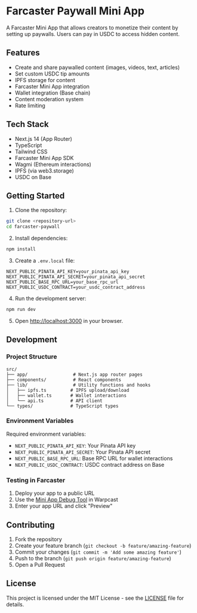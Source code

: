 # Farcaster Paywall Mini App

A Farcaster Mini App that allows creators to monetize their content by setting up paywalls. Users can pay in USDC to access hidden content.

## Features

- Create and share paywalled content (images, videos, text, articles)
- Set custom USDC tip amounts
- IPFS storage for content
- Farcaster Mini App integration
- Wallet integration (Base chain)
- Content moderation system
- Rate limiting

## Tech Stack

- Next.js 14 (App Router)
- TypeScript
- Tailwind CSS
- Farcaster Mini App SDK
- Wagmi (Ethereum interactions)
- IPFS (via web3.storage)
- USDC on Base

## Getting Started

1. Clone the repository:
```bash
git clone <repository-url>
cd farcaster-paywall
```

2. Install dependencies:
```bash
npm install
```

3. Create a `.env.local` file:
```env
NEXT_PUBLIC_PINATA_API_KEY=your_pinata_api_key
NEXT_PUBLIC_PINATA_API_SECRET=your_pinata_api_secret
NEXT_PUBLIC_BASE_RPC_URL=your_base_rpc_url
NEXT_PUBLIC_USDC_CONTRACT=your_usdc_contract_address
```

4. Run the development server:
```bash
npm run dev
```

5. Open [http://localhost:3000](http://localhost:3000) in your browser.

## Development

### Project Structure

```
src/
├── app/                 # Next.js app router pages
├── components/          # React components
├── lib/                 # Utility functions and hooks
│   ├── ipfs.ts         # IPFS upload/download
│   ├── wallet.ts       # Wallet interactions
│   └── api.ts          # API client
└── types/              # TypeScript types
```

### Environment Variables

Required environment variables:

- `NEXT_PUBLIC_PINATA_API_KEY`: Your Pinata API key
- `NEXT_PUBLIC_PINATA_API_SECRET`: Your Pinata API secret
- `NEXT_PUBLIC_BASE_RPC_URL`: Base RPC URL for wallet interactions
- `NEXT_PUBLIC_USDC_CONTRACT`: USDC contract address on Base

### Testing in Farcaster

1. Deploy your app to a public URL
2. Use the [Mini App Debug Tool](https://warpcast.com/~/developers/mini-apps/debug) in Warpcast
3. Enter your app URL and click "Preview"

## Contributing

1. Fork the repository
2. Create your feature branch (`git checkout -b feature/amazing-feature`)
3. Commit your changes (`git commit -m 'Add some amazing feature'`)
4. Push to the branch (`git push origin feature/amazing-feature`)
5. Open a Pull Request

## License

This project is licensed under the MIT License - see the [LICENSE](LICENSE) file for details. 